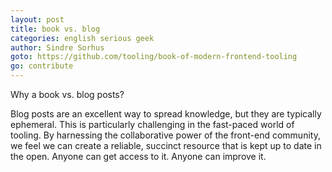 ```yaml
---
layout: post
title: book vs. blog
categories: english serious geek
author: Sindre Sorhus
goto: https://github.com/tooling/book-of-modern-frontend-tooling
go: contribute
---
```

Why a book vs. blog posts?   

Blog posts are an excellent way to spread knowledge, but they are typically ephemeral. This is particularly challenging in the fast-paced world of tooling. By harnessing the collaborative power of the front-end community, we feel we can create a reliable, succinct resource that is kept up to date in the open. Anyone can get access to it. Anyone can improve it.
